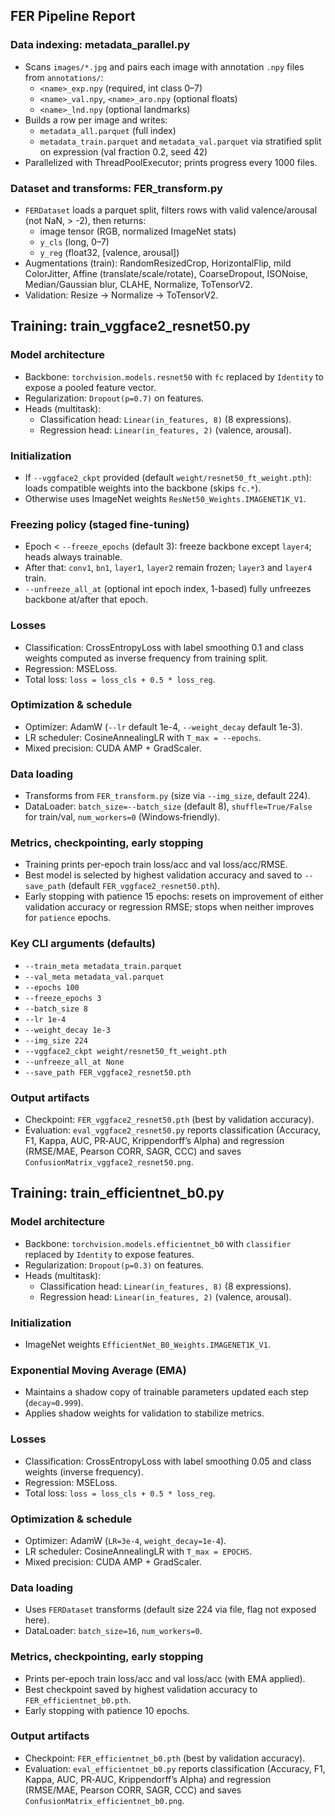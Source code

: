 ## FER Pipeline Report

### Data indexing: metadata_parallel.py
- Scans `images/*.jpg` and pairs each image with annotation `.npy` files from `annotations/`:
  - `<name>_exp.npy` (required, int class 0–7)
  - `<name>_val.npy`, `<name>_aro.npy` (optional floats)
  - `<name>_lnd.npy` (optional landmarks)
- Builds a row per image and writes:
  - `metadata_all.parquet` (full index)
  - `metadata_train.parquet` and `metadata_val.parquet` via stratified split on expression (val fraction 0.2, seed 42)
- Parallelized with ThreadPoolExecutor; prints progress every 1000 files.

### Dataset and transforms: FER_transform.py
- `FERDataset` loads a parquet split, filters rows with valid valence/arousal (not NaN, > -2), then returns:
  - image tensor (RGB, normalized ImageNet stats)
  - `y_cls` (long, 0–7)
  - `y_reg` (float32, [valence, arousal])
- Augmentations (train): RandomResizedCrop, HorizontalFlip, mild ColorJitter, Affine (translate/scale/rotate), CoarseDropout, ISONoise, Median/Gaussian blur, CLAHE, Normalize, ToTensorV2.
- Validation: Resize → Normalize → ToTensorV2.

## Training: train_vggface2_resnet50.py

### Model architecture
- Backbone: `torchvision.models.resnet50` with `fc` replaced by `Identity` to expose a pooled feature vector.
- Regularization: `Dropout(p=0.7)` on features.
- Heads (multitask):
  - Classification head: `Linear(in_features, 8)` (8 expressions).
  - Regression head: `Linear(in_features, 2)` (valence, arousal).

### Initialization
- If `--vggface2_ckpt` provided (default `weight/resnet50_ft_weight.pth`): loads compatible weights into the backbone (skips `fc.*`).
- Otherwise uses ImageNet weights `ResNet50_Weights.IMAGENET1K_V1`.

### Freezing policy (staged fine-tuning)
- Epoch < `--freeze_epochs` (default 3): freeze backbone except `layer4`; heads always trainable.
- After that: `conv1`, `bn1`, `layer1`, `layer2` remain frozen; `layer3` and `layer4` train.
- `--unfreeze_all_at` (optional int epoch index, 1-based) fully unfreezes backbone at/after that epoch.

### Losses
- Classification: CrossEntropyLoss with label smoothing 0.1 and class weights computed as inverse frequency from training split.
- Regression: MSELoss.
- Total loss: `loss = loss_cls + 0.5 * loss_reg`.

### Optimization & schedule
- Optimizer: AdamW (`--lr` default 1e-4, `--weight_decay` default 1e-3).
- LR scheduler: CosineAnnealingLR with `T_max = --epochs`.
- Mixed precision: CUDA AMP + GradScaler.

### Data loading
- Transforms from `FER_transform.py` (size via `--img_size`, default 224).
- DataLoader: `batch_size=--batch_size` (default 8), `shuffle=True/False` for train/val, `num_workers=0` (Windows‑friendly).

### Metrics, checkpointing, early stopping
- Training prints per-epoch train loss/acc and val loss/acc/RMSE.
- Best model is selected by highest validation accuracy and saved to `--save_path` (default `FER_vggface2_resnet50.pth`).
- Early stopping with patience 15 epochs: resets on improvement of either validation accuracy or regression RMSE; stops when neither improves for `patience` epochs.

### Key CLI arguments (defaults)
- `--train_meta metadata_train.parquet`
- `--val_meta metadata_val.parquet`
- `--epochs 100`
- `--freeze_epochs 3`
- `--batch_size 8`
- `--lr 1e-4`
- `--weight_decay 1e-3`
- `--img_size 224`
- `--vggface2_ckpt weight/resnet50_ft_weight.pth`
- `--unfreeze_all_at None`
- `--save_path FER_vggface2_resnet50.pth`

### Output artifacts
- Checkpoint: `FER_vggface2_resnet50.pth` (best by validation accuracy).
- Evaluation: `eval_vggface2_resnet50.py` reports classification (Accuracy, F1, Kappa, AUC, PR‑AUC, Krippendorff’s Alpha) and regression (RMSE/MAE, Pearson CORR, SAGR, CCC) and saves `ConfusionMatrix_vggface2_resnet50.png`.

## Training: train_efficientnet_b0.py

### Model architecture
- Backbone: `torchvision.models.efficientnet_b0` with `classifier` replaced by `Identity` to expose features.
- Regularization: `Dropout(p=0.3)` on features.
- Heads (multitask):
  - Classification head: `Linear(in_features, 8)` (8 expressions).
  - Regression head: `Linear(in_features, 2)` (valence, arousal).

### Initialization
- ImageNet weights `EfficientNet_B0_Weights.IMAGENET1K_V1`.

### Exponential Moving Average (EMA)
- Maintains a shadow copy of trainable parameters updated each step (`decay≈0.999`).
- Applies shadow weights for validation to stabilize metrics.

### Losses
- Classification: CrossEntropyLoss with label smoothing 0.05 and class weights (inverse frequency).
- Regression: MSELoss.
- Total loss: `loss = loss_cls + 0.5 * loss_reg`.

### Optimization & schedule
- Optimizer: AdamW (`LR=3e-4`, `weight_decay=1e-4`).
- LR scheduler: CosineAnnealingLR with `T_max = EPOCHS`.
- Mixed precision: CUDA AMP + GradScaler.

### Data loading
- Uses `FERDataset` transforms (default size 224 via file, flag not exposed here).
- DataLoader: `batch_size=16`, `num_workers=0`.

### Metrics, checkpointing, early stopping
- Prints per-epoch train loss/acc and val loss/acc (with EMA applied).
- Best checkpoint saved by highest validation accuracy to `FER_efficientnet_b0.pth`.
- Early stopping with patience 10 epochs.

### Output artifacts
- Checkpoint: `FER_efficientnet_b0.pth` (best by validation accuracy).
- Evaluation: `eval_efficientnet_b0.py` reports classification (Accuracy, F1, Kappa, AUC, PR‑AUC, Krippendorff’s Alpha) and regression (RMSE/MAE, Pearson CORR, SAGR, CCC) and saves `ConfusionMatrix_efficientnet_b0.png`.